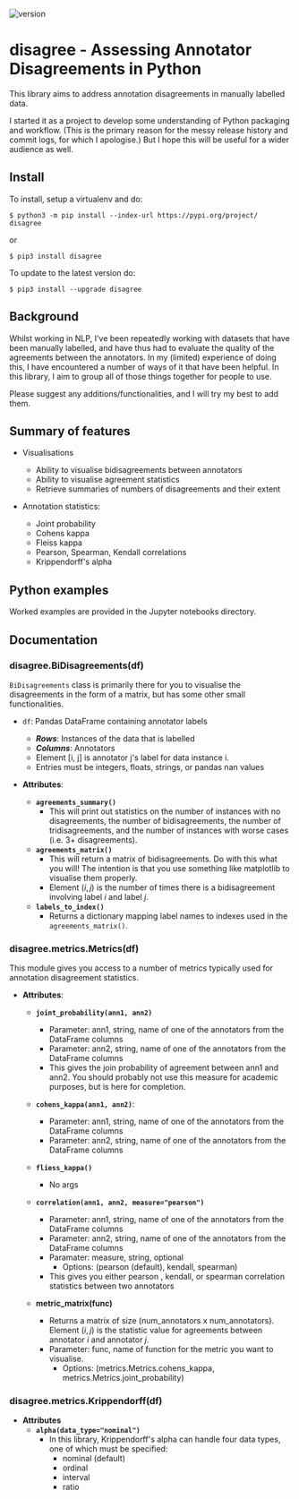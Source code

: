 ![version](https://badgen.net/badge/version/1.2.7/green?icon=github)

# disagree - Assessing Annotator Disagreements in Python

This library aims to address annotation disagreements in manually labelled data.

I started it as a project to develop some understanding of Python packaging and workflow. (This is
the primary reason for the messy release history and commit logs, for which I apologise.) But I hope this will be useful for a wider audience as well.

## Install

To install, setup a virtualenv and do:

`$ python3 -m pip install --index-url https://pypi.org/project/ disagree`

or

`$ pip3 install disagree`

To update to the latest version do:

`$ pip3 install --upgrade disagree`

## Background

Whilst working in NLP, I've been repeatedly working with datasets that have been manually labelled, and have thus had to evaluate the quality of the agreements between the annotators. In my (limited) experience of doing this, I have encountered a number of ways of it that have been helpful. In this library, I aim to group all of those things together for people to use.

Please suggest any additions/functionalities, and I will try my best to add them.

## Summary of features

* Visualisations
  * Ability to visualise bidisagreements between annotators
  * Ability to visualise agreement statistics
  * Retrieve summaries of numbers of disagreements and their extent

* Annotation statistics:
  * Joint probability
  * Cohens kappa
  * Fleiss kappa
  * Pearson, Spearman, Kendall correlations
  * Krippendorff's alpha

## Python examples

Worked examples are provided in the Jupyter notebooks directory.

## Documentation

### **disagree.BiDisagreements(df)**

`BiDisagreements` class is primarily there for you to visualise the disagreements in the form of a matrix, but has some other small functionalities.

* `df`: Pandas DataFrame containing annotator labels
  * ***Rows***: Instances of the data that is labelled
  * ***Columns***: Annotators
  * Element [i, j] is annotator j's label for data instance i.
  * Entries must be integers, floats, strings, or pandas nan values

* **Attributes**:
  * **`agreements_summary()`**
    * This will print out statistics on the number of instances with no disagreements, the number of bidisagreements, the number of tridisagreements, and the number of instances with worse cases (i.e. 3+ disagreements).
  * **`agreements_matrix()`**
    * This will return a matrix of bidisagreements. Do with this what you will! The intention is that
    you use something like matplotlib to visualise them properly.
    * Element $(i, j)$ is the number of times there is a bidisagreement involving label $i$ and label $j$.
  * **`labels_to_index()`**
    * Returns a dictionary mapping label names to indexes used in the `agreements_matrix()`.

### **disagree.metrics.Metrics(df)**

This module gives you access to a number of metrics typically used for annotation disagreement statistics.

* **Attributes**:
  * **`joint_probability(ann1, ann2)`**
    * Parameter: ann1, string, name of one of the annotators from the DataFrame columns
    * Parameter: ann2, string, name of one of the annotators from the DataFrame columns
    * This gives the join probability of agreement between ann1 and ann2. You should probably not use this measure for academic purposes, but is here for completion.

  * **`cohens_kappa(ann1, ann2)`**:
    * Parameter: ann1, string, name of one of the annotators from the DataFrame columns
    * Parameter: ann2, string, name of one of the annotators from the DataFrame columns

  * **`fliess_kappa()`**
    * No args

  * **`correlation(ann1, ann2, measure="pearson")`**
    * Parameter: ann1, string, name of one of the annotators from the DataFrame columns
    * Parameter: ann2, string, name of one of the annotators from the DataFrame columns
    * Paramater: measure, string, optional
      * Options: (pearson (default), kendall, spearman)
    * This gives you either pearson , kendall, or spearman correlation statistics between two annotators

  * **metric_matrix(func)**
    * Returns a matrix of size (num_annotators x num_annotators). Element $(i, j)$ is the statistic value for agreements between annotator $i$ and annotator $j$.
    * Parameter: func, name of function for the metric you want to visualise.
      * Options: (metrics.Metrics.cohens_kappa, metrics.Metrics.joint_probability)

### **disagree.metrics.Krippendorff(df)**

* **Attributes**
  * **`alpha(data_type="nominal")`**
    * In this library, Krippendorff's alpha can handle four data types, one of which must be specified:
      * nominal (default)
      * ordinal
      * interval
      * ratio
